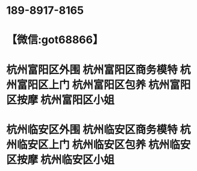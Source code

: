 # 189-8917-8165
# 【微信:got68866】
# 杭州富阳区外围 杭州富阳区商务模特 杭州富阳区上门 杭州富阳区包养 杭州富阳区按摩 杭州富阳区小姐 
# 杭州临安区外围 杭州临安区商务模特 杭州临安区上门 杭州临安区包养 杭州临安区按摩 杭州临安区小姐
